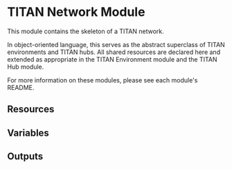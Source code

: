 # TITAN Network Module

This module contains the skeleton of a TITAN network.

In object-oriented language, this serves as the abstract superclass of TITAN environments and TITAN hubs. All shared
resources are declared here and extended as appropriate in the TITAN Environment module and the TITAN Hub module.

For more information on these modules, please see each module's README.

## Resources

## Variables

## Outputs
